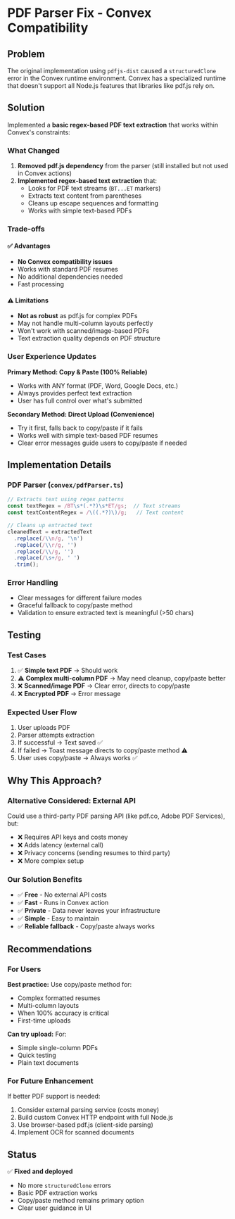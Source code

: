 # PDF Parser Fix - Convex Compatibility

## Problem
The original implementation using `pdfjs-dist` caused a `structuredClone` error in the Convex runtime environment. Convex has a specialized runtime that doesn't support all Node.js features that libraries like pdf.js rely on.

## Solution
Implemented a **basic regex-based PDF text extraction** that works within Convex's constraints:

### What Changed

1. **Removed pdf.js dependency** from the parser (still installed but not used in Convex actions)
2. **Implemented regex-based text extraction** that:
   - Looks for PDF text streams (`BT...ET` markers)
   - Extracts text content from parentheses
   - Cleans up escape sequences and formatting
   - Works with simple text-based PDFs

### Trade-offs

#### ✅ Advantages
- **No Convex compatibility issues**
- Works with standard PDF resumes
- No additional dependencies needed
- Fast processing

#### ⚠️ Limitations
- **Not as robust** as pdf.js for complex PDFs
- May not handle multi-column layouts perfectly
- Won't work with scanned/image-based PDFs
- Text extraction quality depends on PDF structure

### User Experience Updates

**Primary Method: Copy & Paste (100% Reliable)**
- Works with ANY format (PDF, Word, Google Docs, etc.)
- Always provides perfect text extraction
- User has full control over what's submitted

**Secondary Method: Direct Upload (Convenience)**
- Try it first, falls back to copy/paste if it fails
- Works well with simple text-based PDF resumes
- Clear error messages guide users to copy/paste if needed

## Implementation Details

### PDF Parser (`convex/pdfParser.ts`)
```typescript
// Extracts text using regex patterns
const textRegex = /BT\s*(.*?)\s*ET/gs;  // Text streams
const textContentRegex = /\((.*?)\)/g;   // Text content

// Cleans up extracted text
cleanedText = extractedText
  .replace(/\\n/g, '\n')
  .replace(/\\r/g, '')
  .replace(/\\/g, '')
  .replace(/\s+/g, ' ')
  .trim();
```

### Error Handling
- Clear messages for different failure modes
- Graceful fallback to copy/paste method
- Validation to ensure extracted text is meaningful (>50 chars)

## Testing

### Test Cases
1. ✅ **Simple text PDF** → Should work
2. ⚠️ **Complex multi-column PDF** → May need cleanup, copy/paste better
3. ❌ **Scanned/image PDF** → Clear error, directs to copy/paste
4. ❌ **Encrypted PDF** → Error message

### Expected User Flow
1. User uploads PDF
2. Parser attempts extraction
3. If successful → Text saved ✅
4. If failed → Toast message directs to copy/paste method ⚠️
5. User uses copy/paste → Always works ✅

## Why This Approach?

### Alternative Considered: External API
Could use a third-party PDF parsing API (like pdf.co, Adobe PDF Services), but:
- ❌ Requires API keys and costs money
- ❌ Adds latency (external call)
- ❌ Privacy concerns (sending resumes to third party)
- ❌ More complex setup

### Our Solution Benefits
- ✅ **Free** - No external API costs
- ✅ **Fast** - Runs in Convex action
- ✅ **Private** - Data never leaves your infrastructure
- ✅ **Simple** - Easy to maintain
- ✅ **Reliable fallback** - Copy/paste always works

## Recommendations

### For Users
**Best practice:** Use copy/paste method for:
- Complex formatted resumes
- Multi-column layouts
- When 100% accuracy is critical
- First-time uploads

**Can try upload:** For:
- Simple single-column PDFs
- Quick testing
- Plain text documents

### For Future Enhancement
If better PDF support is needed:
1. Consider external parsing service (costs money)
2. Build custom Convex HTTP endpoint with full Node.js
3. Use browser-based pdf.js (client-side parsing)
4. Implement OCR for scanned documents

## Status
✅ **Fixed and deployed**
- No more `structuredClone` errors
- Basic PDF extraction works
- Copy/paste method remains primary option
- Clear user guidance in UI

